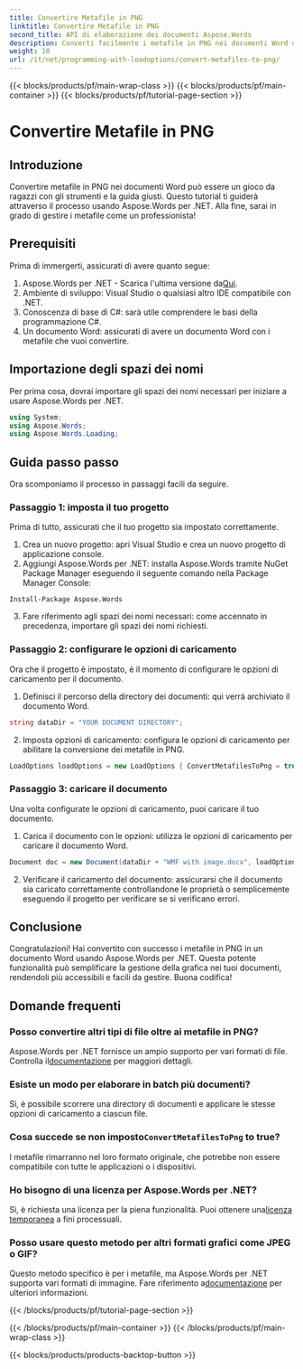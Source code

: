 ```yaml
---
title: Convertire Metafile in PNG
linktitle: Convertire Metafile in PNG
second_title: API di elaborazione dei documenti Aspose.Words
description: Converti facilmente i metafile in PNG nei documenti Word usando Aspose.Words per .NET con questo tutorial passo dopo passo. Semplifica la gestione dei tuoi documenti.
weight: 10
url: /it/net/programming-with-loadoptions/convert-metafiles-to-png/
---
```


{{< blocks/products/pf/main-wrap-class >}}
{{< blocks/products/pf/main-container >}}
{{< blocks/products/pf/tutorial-page-section >}}

# Convertire Metafile in PNG

## Introduzione

Convertire metafile in PNG nei documenti Word può essere un gioco da ragazzi con gli strumenti e la guida giusti. Questo tutorial ti guiderà attraverso il processo usando Aspose.Words per .NET. Alla fine, sarai in grado di gestire i metafile come un professionista!

## Prerequisiti

Prima di immergerti, assicurati di avere quanto segue:

1.  Aspose.Words per .NET - Scarica l'ultima versione da[Qui](https://releases.aspose.com/words/net/).
2. Ambiente di sviluppo: Visual Studio o qualsiasi altro IDE compatibile con .NET.
3. Conoscenza di base di C#: sarà utile comprendere le basi della programmazione C#.
4. Un documento Word: assicurati di avere un documento Word con i metafile che vuoi convertire.

## Importazione degli spazi dei nomi

Per prima cosa, dovrai importare gli spazi dei nomi necessari per iniziare a usare Aspose.Words per .NET.

```csharp
using System;
using Aspose.Words;
using Aspose.Words.Loading;
```

## Guida passo passo

Ora scomponiamo il processo in passaggi facili da seguire.

### Passaggio 1: imposta il tuo progetto

Prima di tutto, assicurati che il tuo progetto sia impostato correttamente.

1. Crea un nuovo progetto: apri Visual Studio e crea un nuovo progetto di applicazione console.
2. Aggiungi Aspose.Words per .NET: installa Aspose.Words tramite NuGet Package Manager eseguendo il seguente comando nella Package Manager Console:

```shell
Install-Package Aspose.Words
```

3. Fare riferimento agli spazi dei nomi necessari: come accennato in precedenza, importare gli spazi dei nomi richiesti.

### Passaggio 2: configurare le opzioni di caricamento

Ora che il progetto è impostato, è il momento di configurare le opzioni di caricamento per il documento.

1. Definisci il percorso della directory dei documenti: qui verrà archiviato il documento Word.

```csharp
string dataDir = "YOUR DOCUMENT DIRECTORY";
```

2. Imposta opzioni di caricamento: configura le opzioni di caricamento per abilitare la conversione dei metafile in PNG.

```csharp
LoadOptions loadOptions = new LoadOptions { ConvertMetafilesToPng = true };
```

### Passaggio 3: caricare il documento

Una volta configurate le opzioni di caricamento, puoi caricare il tuo documento.

1. Carica il documento con le opzioni: utilizza le opzioni di caricamento per caricare il documento Word.

```csharp
Document doc = new Document(dataDir + "WMF with image.docx", loadOptions);
```

2. Verificare il caricamento del documento: assicurarsi che il documento sia caricato correttamente controllandone le proprietà o semplicemente eseguendo il progetto per verificare se si verificano errori.

## Conclusione

Congratulazioni! Hai convertito con successo i metafile in PNG in un documento Word usando Aspose.Words per .NET. Questa potente funzionalità può semplificare la gestione della grafica nei tuoi documenti, rendendoli più accessibili e facili da gestire. Buona codifica!

## Domande frequenti

### Posso convertire altri tipi di file oltre ai metafile in PNG?
 Aspose.Words per .NET fornisce un ampio supporto per vari formati di file. Controlla il[documentazione](https://reference.aspose.com/words/net/) per maggiori dettagli.

### Esiste un modo per elaborare in batch più documenti?
Sì, è possibile scorrere una directory di documenti e applicare le stesse opzioni di caricamento a ciascun file.

###  Cosa succede se non imposto`ConvertMetafilesToPng` to true?
I metafile rimarranno nel loro formato originale, che potrebbe non essere compatibile con tutte le applicazioni o i dispositivi.

### Ho bisogno di una licenza per Aspose.Words per .NET?
 Sì, è richiesta una licenza per la piena funzionalità. Puoi ottenere una[licenza temporanea](https://purchase.aspose.com/temporary-license/) a fini processuali.

### Posso usare questo metodo per altri formati grafici come JPEG o GIF?
 Questo metodo specifico è per i metafile, ma Aspose.Words per .NET supporta vari formati di immagine. Fare riferimento a[documentazione](https://reference.aspose.com/words/net/) per ulteriori informazioni.

{{< /blocks/products/pf/tutorial-page-section >}}

{{< /blocks/products/pf/main-container >}}
{{< /blocks/products/pf/main-wrap-class >}}

{{< blocks/products/products-backtop-button >}}
